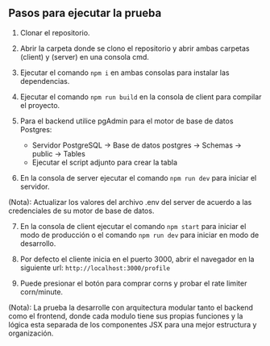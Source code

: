 ## Pasos para ejecutar la prueba

1. Clonar el repositorio.

2. Abrir la carpeta donde se clono el repositorio y abrir ambas carpetas (client) y (server) en una consola cmd.

3. Ejecutar el comando `npm i` en ambas consolas para instalar las dependencias.

4. Ejecutar el comando `npm run build` en la consola de client para compilar el proyecto.

5. Para el backend utilice pgAdmin para el motor de base de datos Postgres:

    - Servidor PostgreSQL -> Base de datos postgres -> Schemas -> public -> Tables
    - Ejecutar el script adjunto para crear la tabla

6. En la consola de server ejecutar el comando `npm run dev` para iniciar el servidor.

(Nota): Actualizar los valores del archivo .env del server de acuerdo a las credenciales de su motor de base de datos.

7. En la consola de client ejecutar el comando `npm start` para iniciar el modo de producción o el comando `npm run dev` para iniciar en modo de desarrollo.

8. Por defecto el cliente inicia en el puerto 3000, abrir el navegador en la siguiente url: `http://localhost:3000/profile`

9. Puede presionar el botón para comprar corns y probar el rate limiter corn/minute.

(Nota): La prueba la desarrolle con arquitectura modular tanto el backend como el frontend, donde cada modulo tiene sus propias funciones y la lógica esta separada de los componentes JSX para una mejor estructura y organización.
